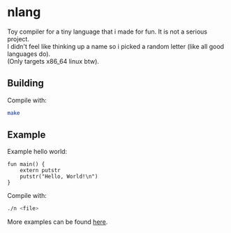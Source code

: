 # nlang
Toy compiler for a tiny language that i made for fun. It is not a serious project.  
I didn't feel like thinking up a name so i picked a random letter (like all good languages do).  
(Only targets x86_64 linux btw).

## Building
Compile with:
```sh
make
```

## Example
Example hello world:
```n
fun main() {
    extern putstr
    putstr("Hello, World!\n")
}
```

Compile with:
```sh
./n <file>
```
More examples can be found [here](/examples).
